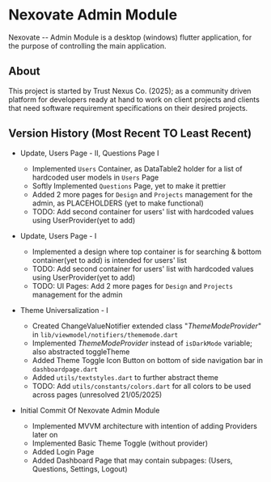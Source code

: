# Nexovate Admin Module

Nexovate -- Admin Module is a desktop (windows) flutter application, for the purpose of controlling the main application.

## About

This project is started by Trust Nexus Co. (2025); as a community driven platform for developers ready at hand to work on client projects and clients that need software requirement specifications on their desired projects.


## Version History (Most Recent TO Least Recent)


- Update, Users Page - II, Questions Page I
    - Implemented `Users` Container, as DataTable2 holder for a list of hardcoded user models in `Users` Page
    - Softly Implemented `Questions` Page, yet to make it prettier
    - Added 2 more pages for `Design` and `Projects` management for the admin, as PLACEHOLDERS (yet to make functional)
    - TODO: Add second container for users' list with hardcoded values using UserProvider(yet to add)

- Update, Users Page - I
    - Implemented a design where top container is for searching & bottom container(yet to add) is intended for users' list
    - TODO: Add second container for users' list with hardcoded values using UserProvider(yet to add)
    - TODO: UI Pages: Add 2 more pages for `Design` and `Projects` management for the admin

- Theme Universalization - I 
    - Created ChangeValueNotifier extended class "_ThemeModeProvider_" in `lib/viewmodel/notifiers/thememode.dart`
    - Implemented _ThemeModeProvider_ instead of `isDarkMode` variable; also abstracted toggleTheme
    - Added Theme Toggle Icon Button on bottom of side navigation bar in `dashboardpage.dart`
    - Added `utils/textstyles.dart` to further abstract theme
    - TODO: Add `utils/constants/colors.dart` for all colors to be used across pages (unresolved 21/05/2025)

- Initial Commit Of Nexovate Admin Module
    - Implemented MVVM architecture with intention of adding Providers later on
    - Implemented Basic Theme Toggle (without provider)
    - Added Login Page
    - Added Dashboard Page that may contain subpages: (Users, Questions, Settings, Logout)

